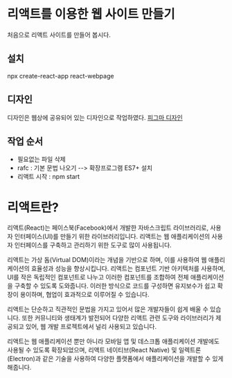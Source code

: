 # 리액트를 이용한 웹 사이트 만들기
처음으로 리액트 사이트를 만들어 봅시다.

## 설치
npx create-react-app react-webpage

## 디자인
디자인은 웹상에 공유되어 있는 디자인으로 작업하였다. 
[피그마 디자인](https://www.figma.com/file/kEXIyad9joI1Mnf8DS3aSG/Untitled?type=design&t=mPNztvc5JFcC5fX1-6)

## 작업 순서
- 필요없는 파일 삭제
- rafc : 기본 문법 나오기 --> 확장프로그램 ES7+ 설치
- 리액트 시작 : npm start


# 리액트란?
리액트(React)는 페이스북(Facebook)에서 개발한 자바스크립트 라이브러리로, 사용자 인터페이스(UI)를 만들기 위한 라이브러리입니다. 리액트는 웹 애플리케이션의 사용자 인터페이스를 구축하고 관리하기 위한 도구로 많이 사용됩니다.

리액트는 가상 돔(Virtual DOM)이라는 개념을 기반으로 하며, 이를 사용하여 웹 애플리케이션의 효율성과 성능을 향상시킵니다. 리액트는 컴포넌트 기반 아키텍처를 사용하며, UI를 작은 독립적인 컴포넌트로 나누고 이러한 컴포넌트를 조합하여 전체 애플리케이션을 구축할 수 있도록 도와줍니다. 이러한 방식으로 코드를 구성하면 유지보수가 쉽고 확장이 용이하며, 협업이 효과적으로 이루어질 수 있습니다.

리액트는 단순하고 직관적인 문법을 가지고 있어서 많은 개발자들이 쉽게 배울 수 있습니다. 또한 커뮤니티와 생태계가 발전되어 다양한 리액트 관련 도구와 라이브러리가 제공되고 있어, 웹 개발 프로젝트에서 널리 사용되고 있습니다.

리액트는 웹 애플리케이션 뿐만 아니라 모바일 앱 및 데스크톱 애플리케이션 개발에도 사용될 수 있도록 확장되었으며, 리액트 네이티브(React Native) 및 일렉트론(Electron)과 같은 기술을 사용하여 다양한 플랫폼에서 애플리케이션을 개발할 수 있게 해줍니다.


